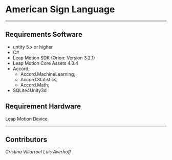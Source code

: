 # American Sign Language
---
## Requirements Software
- untity 5.x or higher
- C#
- Leap Motion SDK (Orion: Version 3.2.1)
- Leap Motion Core Assets 4.3.4
- Accord;
  - Accord.MachineLearning;
  - Accord.Statistics;
  - Accord.Math;
- SQLite4Unity3d
  

## Requirement Hardware
Leap Motion Device

---
## Contributors
*Cristina Villarroel*
*Luis Averhoff*
